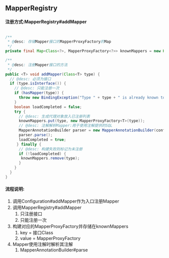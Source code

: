 ## MapperRegistry

#### 注册方式:MapperRegistry#addMapper

```java

/**
 * @desc: 存储Mapper接口的MapperProxyFactory的Map
 */
private final Map<Class<?>, MapperProxyFactory<?>> knownMappers = new HashMap<Class<?>, MapperProxyFactory<?>>();

/**
 * @desc: 注册Mapper接口的方法
 */
public <T> void addMapper(Class<T> type) {
  // @desc: 必须为接口
  if (type.isInterface()) {
    // @desc: 只能注册一次
    if (hasMapper(type)) {
      throw new BindingException("Type " + type + " is already known to the MapperRegistry.");
    }
    boolean loadCompleted = false;
    try {
      // @desc: 生成代理对象放入已注册列表
      knownMappers.put(type, new MapperProxyFactory<T>(type));
      // @desc: 注解解析Mapper:用于使用注解提供的SQL
      MapperAnnotationBuilder parser = new MapperAnnotationBuilder(config, type);
      parser.parse();
      loadCompleted = true;
     } finally {
      // @desc: 构建失败则标记为未注册
      if (!loadCompleted) {
       knownMappers.remove(type);
      }
    }
  }
}
```

#### 流程说明:
1. 调用Configuration#addMapper作为入口注册Mapper
2. 调用MapperRegistry#addMapper
    1. 只注册接口
    2. 只能注册一次
3. 构建对应的MapperProxyFactory并存储在knownMappers
    1. key = 接口Class
    2. value = MapperProxyFactory
4. Mapper使用注解时解析其注解
    1. MapperAnnotationBuilder#parse

